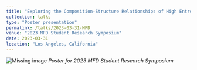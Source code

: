 ```yaml
---
title: "Exploring the Composition-Structure Relationships of High Entropy Alloy Thin Films: Combining Experiments and Atomistic Simulations"
collection: talks
type: "Poster presentation"
permalink: /talks/2023-03-31-MFD
venue: "2023 MFD Student Research Symposium"
date: 2023-03-31
location: "Los Angeles, California"
---
```

![Missing image](/images/talk-2023-MFD.png)
*Poster for 2023 MFD Student Research Symposium*
